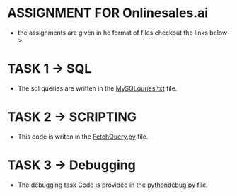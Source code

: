 # ASSIGNMENT FOR Onlinesales.ai 
 - the assignments are given in he format of files checkout the links below->

# TASK 1 -> SQL
  - The sql queries are written in the [MySQLquries.txt](url "https://github.com/srjizhere/onlinesaleCode/blob/main/MYSQLquries.txt") file.

# TASK 2 -> SCRIPTING 
   - This code is writen in the [FetchQuery.py](URL "https://github.com/srjizhere/onlinesaleCode/blob/main/FetchQuery.py") file.

# TASK 3 -> Debugging
   - The debugging task Code is provided in the [pythondebug.py](URL "https://github.com/srjizhere/onlinesaleCode/blob/main/pythondebug.py") file.
